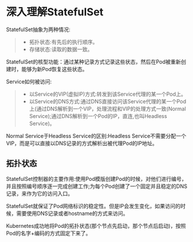 # 深入理解StatefulSet
StatefulSet抽象为两种情况:
>* 拓扑状态:有先后的执行顺序。
>* 存储状态:读取的数据一致。

StatefulSet的核型功能：通过某种记录方式记录这些状态，然后在Pod被重新创建时，能够为新Pod恢复这些状态。

Service如何被访问:
>* 以Service的VIP(虚拟IP)方式:转发到该Service代理的某一个Pod上。
>* 以Service的DNS方式:通过DNS直接访问该Service代理的某一个Pod上(通过DNS解析到一个VIP，处理流程和VIP的处理方式一致(Normal Service);通过DNS解析到一个Pod的IP，直连,也叫Headless Service)。

Normal Service于Headless Service的区别:Headless Service不需要分配一个VIP，而是可以直接以DNS记录的方式解析出被代理Pod的IP地址。
## 拓扑状态

StatefulSet控制器的主要作用:使用Pod模版创建Pod的时候，对他们进行编号，并且按照编号顺序逐一完成创建工作;为每个Pod创建了一个固定并且稳定的DNS记录，来作为它的访问入口。

StatefulSet就保证了Pod网络标识的稳定性。但是IP会发生变化，如果访问的时候，需要使用DNS记录或者hostname的方式来访问。

Kubernetes成功地将Pod的拓扑状态(那个节点先启动，那个节点后启动)，按照Pod的名字+编码的方式固定下来了。